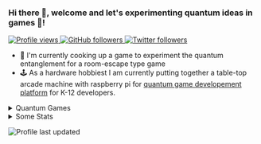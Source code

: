 ### Hi there 👋, welcome and let's experimenting quantum ideas in games :space_invader:!

<p align="left">
  <a href="https://github.com/wslu42/wslu42">
    <img src="https://komarev.com/ghpvc/?username=wslu42" alt="Profile views" />
  </a>
  <a href="https://github.com/wslu42?tab=followers">
    <img alt="GitHub followers" src="https://img.shields.io/github/followers/wslu42?color=green&logo=github">
  </a>
  <a href="https://www.linkedin.com/in/wslu42/">
    <img alt="Twitter followers" src="https://img.shields.io/linkedin/follow/wslu42?style=social">
  </a>
</p>

- :space_invader: I'm currently cooking up a game to experiment the quantum entanglement for a room-escape type game
- :joystick: As a hardware hobbiest I am currently putting together a table-top arcade machine with raspberry pi for [quantum game developement platform](https://github.com/wslu42/qilin) for K-12 developers.

<!-- 
- 👯 i’m looking to collaborate on ...
- 🤔 i’m looking for help with ...
- 💬 ask me about ...
- 📫 how to reach me: ...
- 😄 pronouns: ...
- ⚡ fun fact: ...
- 🔭 I’m currently working on *design and simulation of superconducting chips*, and as a result you probably won't see much of my daily works here lol.
- 🌱 I’m currently learning *all potential emerging technologies to scale up supercondcuting quantum cumputers*

[![Wen-Sen's wakatime stats](https://github-readme-stats.vercel.app/api/wakatime?username=wslu42&theme=gotham&layout=compact)](https://wakatime.com/@wslu42)
-->

<details>
<summary> Quantum Games </summary>
<a href="https://github.com/HuangJunye/Awesome-Quantum-Games">
  <img align="center" src="https://github-readme-stats.vercel.app/api/pin/?username=HuangJunye&repo=Awesome-Quantum-Games&theme=gotham" />
</a>
</details>

<details>
<summary> Some Stats </summary>

![Wen-Sen's GitHub stats](https://github-readme-stats.vercel.app/api?username=wslu42&show_icons=true&theme=gotham&count_private=true)

[![Top Langs](https://github-readme-stats.vercel.app/api/top-langs/?username=wslu42&theme=gotham&layout=compact)](https://github.com/anuraghazra/github-readme-stats)


</details>

![Profile last updated](https://img.shields.io/github/last-commit/wslu42/wslu42/main?label=Last%20updated&style=flat)
